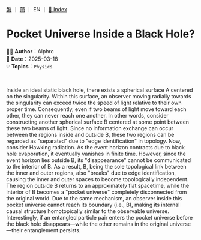[繁](../ZH/2025-03-18_1.md) ｜ [简](../SC/2025-03-18_1.md) ｜ EN ｜ [📁 Index](../README_EN.md)

<h1 align="center">Pocket Universe Inside a Black Hole?</h1>

✍🏻 **Author**：Alphrc  
📅 **Date**：2025-03-18  
💡 **Topics**：`Physics`

<br>

Inside an ideal static black hole, there exists a spherical surface A centered on the singularity. Within this surface, an observer moving radially towards the singularity can exceed twice the speed of light relative to their own proper time. Consequently, even if two beams of light move toward each other, they can never reach one another.
In other words, consider constructing another spherical surface B centered at some point between these two beams of light. Since no information exchange can occur between the regions inside and outside B, these two regions can be regarded as "separated" due to "edge identification" in topology.
Now, consider Hawking radiation. As the event horizon contracts due to black hole evaporation, it eventually vanishes in finite time. However, since the event horizon lies outside B, its "disappearance" cannot be communicated to the interior of B. As a result, B, being the sole topological link between the inner and outer regions, also "breaks" due to edge identification, causing the inner and outer spaces to become topologically independent.
The region outside B returns to an approximately flat spacetime, while the interior of B becomes a "pocket universe" completely disconnected from the original world. Due to the same mechanism, an observer inside this pocket universe cannot reach its boundary (i.e., B), making its internal causal structure homotopically similar to the observable universe.
Interestingly, if an entangled particle pair enters the pocket universe before the black hole disappears—while the other remains in the original universe—their entanglement persists.